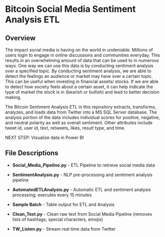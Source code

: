 # Bitcoin Social Media Sentiment Analysis ETL

## Overview


The impact social media is having on the world in undeniable. Millions of users login to engage in online discussions and communities everyday. This results in an overwhelming amount of data that can be used to in numerous ways. One way we can use this data is by conducting sentiment analysis over a specified topic. By conducting sentiment analysis, we are able to detect the feelings an audience or market may have over a certain topic. This can be useful when investing in financial assets/ stocks. If we are able to detect how society feels about a certain asset, it can help indicate the type of market the stock is in (bearish or bullish) and lead to better decision making. 


The Bitcoin Sentiment Analysis ETL in this repository extracts, transforms, analyzes, and loads data from Twitter into a MS SQL Server database. The analysis portion of the data includes individual scores for positive, negative, and neutral polarity as well as overall sentiment. Other attributes include tweet id, user id, text, retweets, likes, result type, and time. 

NEXT STEP: Visualize data in Power BI  


## File Descriptions


* **Social_Media_Pipeline.py** - ETL Pipeline to retrieve social media data


* **SentimentAnalysis.py** - NLP pre-processing and sentiment analysis pipeline


* **AutomatedETLAnalysis.py** - Automatic ETL and sentiment analysis processing; executes every 15 minutes


* **Sample Batch** - Table output for ETL and Analysis 


* **Clean_Text.py** - Clean raw text from Social Media Pipeline (removes lists of hashtags, special characters, emojis)


* **TW_Listen.py** - Stream real time data from Twitter 








